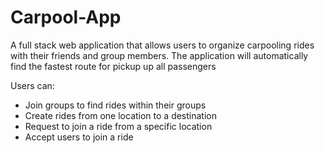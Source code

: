 # Carpool-App

A full stack web application that allows users to organize carpooling rides with their friends and group members.
The application will automatically find the fastest route for pickup up all passengers

Users can:
- Join groups to find rides within their groups
- Create rides from one location to a destination
- Request to join a ride from a specific location
- Accept users to join a ride

